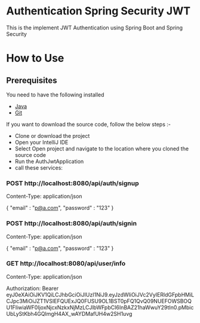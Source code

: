 # Authentication Spring Security JWT 

This is the implement JWT Authentication using Spring Boot and Spring Security

# How to Use

## Prerequisites
You need to have the following installed
- [Java](https://www.java.com/en/download/)
- [Git](https://git-scm.com/downloads)

If you want to download the source code, follow the below steps :-

- Clone or download the project
- Open your IntelliJ IDE
- Select Open project and navigate to the location where you cloned the source code
- Run the AuthJwtApplication
- call these services:

### POST http://localhost:8080/api/auth/signup
Content-Type: application/json

{ 
    "email" : "p@a.com",
    "password" : "123"
}

### POST http://localhost:8080/api/auth/signin
Content-Type: application/json

{
    "email" : "p@a.com",
    "password" : "123"
}

### GET http://localhost:8080/api/user/info
Content-Type: application/json

Authorization: Bearer eyJ0eXAiOiJKV1QiLCJhbGciOiJIUzI1NiJ9.eyJzdWIiOiJVc2VyIERldGFpbHMiLCJpc3MiOiJZT1VSIEFQUExJQ0FUSU9OL1BST0pFQ1QvQ09NUEFOWSBOQU1FIiwiaWF0IjoxNjcxNzkxNjMzLCJlbWFpbCI6InBAZ21haWwuY29tIn0.pMbicUbLyStKbh4GQImgH4AX_wAYDMafUH4w2SH1uvg


